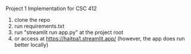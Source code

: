 Project 1 Implementation for CSC 412

1. clone the repo
2. run requirements.txt
3. run "streamlit run app.py" at the project root
4. or access at https://haitpa1.streamlit.app/ (however, the app does run better locally)